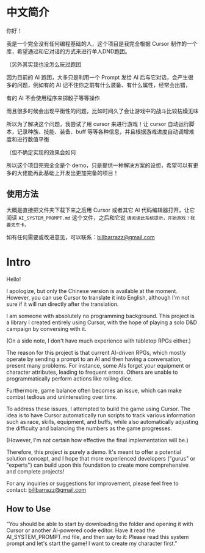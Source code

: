 # 中文简介
你好！

我是一个完全没有任何编程基础的人，这个项目是我完全根据 Cursor 制作的一个库，希望通过和它对话的方式来进行单人DND跑团。

（另外其实我也没怎么玩过跑团

因为目前的 AI 跑团，大多只是利用一个 Prompt 发给 AI 后与它对话，会产生很多的问题，例如有的 AI 记不住你之前有什么装备、有什么属性，经常会出错，

有的 AI 不会使用程序来掷骰子等等操作

而且很多时候会出现平衡性的问题，比如时间久了会让游戏中的战斗比较枯燥无味

所以为了解决这个问题，我尝试了用 cursor 来进行游戏！让 cursor 自动运行脚本，记录种族、技能、装备、buff 等等各种信息，并且根据游戏进度自动调增难度和进行数值平衡

（但不确定实现的效果会如何

所以这个项目完完全全是个 demo，只是提供一种解决方案的设想，希望可以有更多的大佬能再此基础上开发出更加完备的项目！

## 使用方法
大概是直接把文件夹下载下来之后用 Cursor 或者其它 AI 代码编辑器打开，让它阅读 `AI_SYSTEM_PROMPT.md` 这个文件，之后和它说 `请阅读此系统提示，开始游戏！我要先车卡。`

如有任何需要或改进意见，可以联系：billbarrazz@gmail.com

# Intro

Hello!

I apologize, but only the Chinese version is available at the moment. However, you can use Cursor to translate it into English, although I'm not sure if it will run directly after the translation.

I am someone with absolutely no programming background. This project is a library I created entirely using Cursor, with the hope of playing a solo D&D campaign by conversing with it.

(On a side note, I don't have much experience with tabletop RPGs either.)

The reason for this project is that current AI-driven RPGs, which mostly operate by sending a prompt to an AI and then having a conversation, present many problems. For instance, some AIs forget your equipment or character attributes, leading to frequent errors. Others are unable to programmatically perform actions like rolling dice.

Furthermore, game balance often becomes an issue, which can make combat tedious and uninteresting over time.

To address these issues, I attempted to build the game using Cursor. The idea is to have Cursor automatically run scripts to track various information such as race, skills, equipment, and buffs, while also automatically adjusting the difficulty and balancing the numbers as the game progresses.

(However, I'm not certain how effective the final implementation will be.)

Therefore, this project is purely a demo. It's meant to offer a potential solution concept, and I hope that more experienced developers ("gurus" or "experts") can build upon this foundation to create more comprehensive and complete projects!

For any inquiries or suggestions for improvement, please feel free to contact: billbarrazz@gmail.com

## How to Use
"You should be able to start by downloading the folder and opening it with Cursor or another AI-powered code editor. Have it read the AI_SYSTEM_PROMPT.md file, and then say to it: Please read this system prompt and let's start the game! I want to create my character first."
